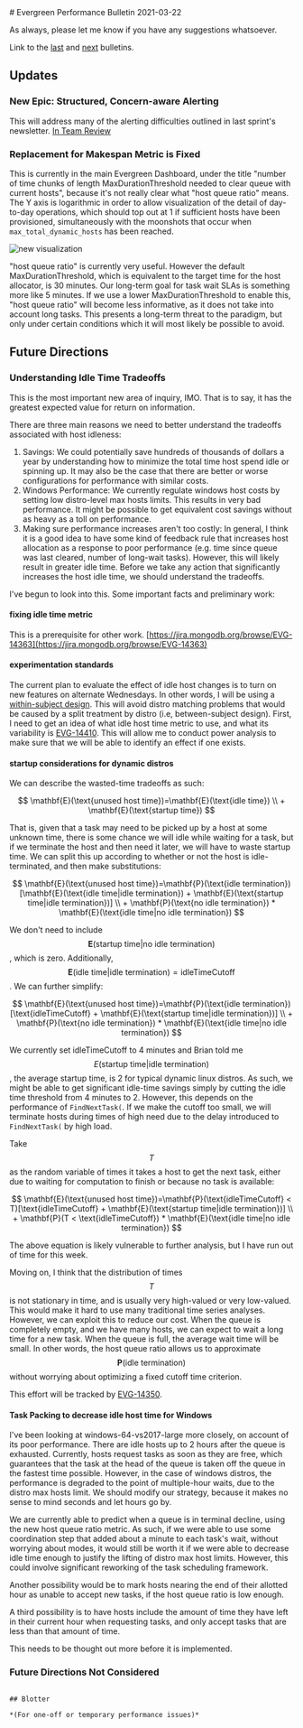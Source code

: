 <head>
<link rel="stylesheet" href="https://cdn.jsdelivr.net/npm/katex@0.13.0/dist/katex.min.css" integrity="sha384-t5CR+zwDAROtph0PXGte6ia8heboACF9R5l/DiY+WZ3P2lxNgvJkQk5n7GPvLMYw" crossorigin="anonymous">
<script defer src="https://cdn.jsdelivr.net/npm/katex@0.13.0/dist/katex.min.js" integrity="sha384-FaFLTlohFghEIZkw6VGwmf9ISTubWAVYW8tG8+w2LAIftJEULZABrF9PPFv+tVkH" crossorigin="anonymous"></script>
<script defer src="https://cdn.jsdelivr.net/npm/katex@0.13.0/dist/contrib/auto-render.min.js" integrity="sha384-bHBqxz8fokvgoJ/sc17HODNxa42TlaEhB+w8ZJXTc2nZf1VgEaFZeZvT4Mznfz0v" crossorigin="anonymous"
    onload="renderMathInElement(document.body);"></script>
</head>
# Evergreen Performance Bulletin 2021-03-22

As always, please let me know if you have any suggestions whatsoever.

Link to the [last](https://hhoke.github.io/evergreen_task_analysis/2021-03-08.html) and [next](https://hhoke.github.io/evergreen_task_analysis/2021-06-14.html) bulletins.

## Updates

### New Epic: Structured, Concern-aware Alerting

This will address many of the alerting difficulties outlined in last sprint's newsletter. [In Team Review](https://docs.google.com/document/d/1RRWS0auwTZ6PyeC43p-8QIvdE2ilJHLI5Jrqvta4TIc/edit)

### Replacement for Makespan Metric is Fixed

This is currently in the main Evergreen Dashboard, under the title "number of time chunks of length MaxDurationThreshold needed to clear queue with current hosts", because it's not really clear what "host queue ratio" means. The Y axis is logarithmic in order to allow visualization of the detail of day-to-day operations, which should top out at 1 if sufficient hosts have been provisioned, simultaneously with the moonshots that occur when `max_total_dynamic_hosts` has been reached.

![new visualization](https://evergreen-task-analysis.s3.us-east-2.amazonaws.com/hostQueueRatioVis2021-04-07+at+21.01.07.png)

"host queue ratio" is currently very useful. However the default MaxDurationThreshold, which is equivalent to the target time for the host allocator, is 30 minutes. Our long-term goal for task wait SLAs is something more like 5 minutes. If we use a lower MaxDurationThreshold to enable this, "host queue ratio" will become less informative, as it does not take into account long tasks. This presents a long-term threat to the paradigm, but only under certain conditions which it will most likely be possible to avoid.

## Future Directions

### Understanding Idle Time Tradeoffs

This is the most important new area of inquiry, IMO. That is to say, it has the greatest expected value for return on information.

There are three main reasons we need to better understand the tradeoffs associated with host idleness:

1. Savings: We could potentially save hundreds of thousands of dollars a year by understanding how to minimize the total time host spend idle or spinning up. It may also be the case that there are better or worse configurations for performance with similar costs.
2. Windows Performance: We currently regulate windows host costs by setting low distro-level max hosts limits. This results in very bad performance. It might be possible to get equivalent cost savings without as heavy as a toll on performance. 
3. Making sure performance increases aren't too costly: In general, I think it is a good idea to have some kind of feedback rule that increases host allocation as a response to poor performance (e.g. time since queue was last cleared, number of long-wait tasks). However, this will likely result in greater idle time. Before we take any action that significantly increases the host idle time, we should understand the tradeoffs.

I've begun to look into this. Some important facts and preliminary work:

#### fixing idle time metric

This is a prerequisite for other work. [https://jira.mongodb.org/browse/EVG-14363](https://jira.mongodb.org/browse/EVG-14363)

#### experimentation standards

The current plan to evaluate the effect of idle host changes is to turn on new features on alternate Wednesdays.
In other words, I will be using a [within-subject design](https://web.archive.org/web/20210225195756/https://www.nngroup.com/articles/between-within-subjects/).
This will avoid distro matching problems that would be caused by a split treatment by distro (i.e, between-subject design).
First, I need to get an idea of what idle host time metric to use, and what its variability is [EVG-14410](https://jira.mongodb.org/browse/EVG-14410). 
This will allow me to conduct power analysis to make sure that we will be able to identify an effect if one exists.

#### startup considerations for dynamic distros

We can describe the wasted-time tradeoffs as such:

$$
\mathbf{E}(\text{unused host time})=\mathbf{E}(\text{idle time}) \\ + \mathbf{E}(\text{startup time})
$$

That is, given that a task may need to be picked up by a host at some unknown time, there is some chance we will idle while waiting for a task, but if we terminate the host and then need it later, we will have to waste startup time.
We can split this up according to whether or not the host is idle-terminated, and then make substitutions:

$$
\mathbf{E}(\text{unused host time})=\mathbf{P}(\text{idle termination})[\mathbf{E}(\text{idle time|idle termination}) + \mathbf{E}(\text{startup time|idle termination})] 
\\ + \mathbf{P}(\text{no idle termination}) * \mathbf{E}(\text{idle time|no idle termination}) 
$$

We don't need to include $$\mathbf{E}(\text{startup time|no idle termination})$$, which is zero.
Additionally, $$\mathbf{E}(\text{idle time|idle termination})=\text{idleTimeCutoff}$$. 
We can further simplify:

$$
\mathbf{E}(\text{unused host time})=\mathbf{P}(\text{idle termination})[\text{idleTimeCutoff} + \mathbf{E}(\text{startup time|idle termination})] 
\\ + \mathbf{P}(\text{no idle termination}) * \mathbf{E}(\text{idle time|no idle termination}) 
$$

We currently set idleTimeCutoff to 4 minutes and Brian told me $$E(\text{startup time}|\text{idle termination})$$, the average startup time, is 2 for typical dynamic linux distros.
As such, we might be able to get significant idle-time savings simply by cutting the idle time threshold from 4 minutes to 2.
However, this depends on the performance of `FindNextTask(`. 
If we make the cutoff too small, we will terminate hosts during times of high need due to the delay introduced to `FindNextTask(` by high load.

Take $$T$$ as the random variable of times it takes a host to get the next task, either due to waiting for computation to finish or because no task is available:

$$
\mathbf{E}(\text{unused host time})=\mathbf{P}(\text{idleTimeCutoff} < T)[\text{idleTimeCutoff} + \mathbf{E}(\text{startup time|idle termination})] 
\\ + \mathbf{P}(T < \text{idleTimeCutoff}) * \mathbf{E}(\text{idle time|no idle termination}) 
$$

The above equation is likely vulnerable to further analysis, but I have run out of time for this week. 

Moving on, I think that the distribution of times $$T$$ is not stationary in time, and is usually very high-valued or very low-valued.
This would make it hard to use many traditional time series analyses. 
However, we can exploit this to reduce our cost.
When the queue is completely empty, and we have many hosts, we can expect to wait a long time for a new task.
When the queue is full, the average wait time will be small.
In other words, the host queue ratio allows us to approximate $$\mathbf{P}(\text{idle termination})$$ without worrying about optimizing a fixed cutoff time criterion.

This effort will be tracked by [EVG-14350](https://jira.mongodb.org/browse/EVG-14350).

#### Task Packing to decrease idle host time for Windows

I've been looking at windows-64-vs2017-large more closely, on account of its poor performance.
There are idle hosts up to 2 hours after the queue is exhausted.
Currently, hosts request tasks as soon as they are free, which guarantees that the task at the head of the queue is taken off the queue in the fastest time possible.
However, in the case of windows distros, the performance is degraded to the point of multiple-hour waits, due to the distro max hosts limit.
We should modify our strategy, because it makes no sense to mind seconds and let hours go by.

We are currently able to predict when a queue is in terminal decline, using the new host queue ratio metric.
As such, if we were able to use some coordination step that added about a minute to each task's wait, without worrying about modes, it would still be worth it if we were able to decrease idle time enough to justify the lifting of distro max host limits.
However, this could involve significant reworking of the task scheduling framework.

Another possibility would be to mark hosts nearing the end of their allotted hour as unable to accept new tasks, if the host queue ratio is low enough.

A third possibility is to have hosts include the amount of time they have left in their current hour when requesting tasks, and only accept tasks that are less than that amount of time. 

This needs to be thought out more before it is implemented.

### Future Directions Not Considered

~~~

## Blotter

*(For one-off or temporary performance issues)*


